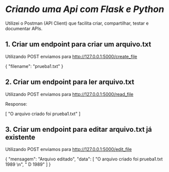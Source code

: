 # *Criando uma Api com Flask e Python*

Utilizei o Postman (API Client) que facilita criar, compartilhar, testar e documentar APIs.

## 1. Criar um endpoint para criar um arquivo.txt

Utilizando POST enviamos para http://127.0.0.1:5000/create_file

{ 
    "filename": "prueba1.txt"
}


## 2. Criar um endpoint para ler arquivo.txt

Utilizando POST enviamos para http://127.0.0.1:5000/read_file

Response:

[
    "O arquivo criado foi prueba1.txt"
]

## 3. Criar um endpoint para editar arquivo.txt já existente

Utilizando POST enviamos para http://127.0.0.1:5000/edit_file

{
    "mensagem": "Arquivo editado",
    "data": [
        "O arquivo criado foi prueba1.txt 1989 \n",
        " D 1989"
    ]
}
